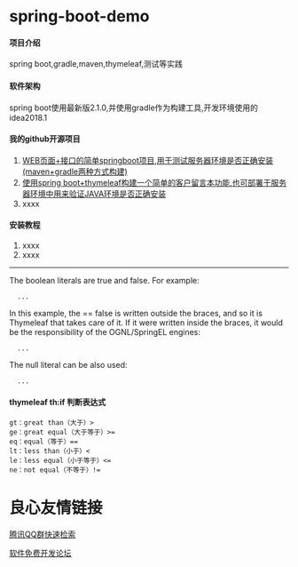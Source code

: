 # spring-boot-demo

#### 项目介绍
spring boot,gradle,maven,thymeleaf,测试等实践

#### 软件架构
spring boot使用最新版2.1.0,并使用gradle作为构建工具,开发环境使用的idea2018.1

#### 我的github开源项目
1. [WEB页面+接口的简单springboot项目,用于测试服务器环境是否正确安装(maven+gradle两种方式构建)](https://github.com/cschenzz/springboot-demo)
2. [使用spring boot+thymeleaf构建一个简单的客户留言本功能,也可部署于服务器环境中用来验证JAVA环境是否正确安装](https://github.com/cschenzz/springboot-web-thymeleaf)
3. xxxx

#### 安装教程

1. xxxx
2. xxxx
--------

The boolean literals are true and false. For example:
```
  ...
```

In this example, the == false is written outside the braces, and so it is Thymeleaf that takes care of it. If it were written inside the braces, it would be the responsibility of the OGNL/SpringEL engines:
```
  ...
```

The null literal can be also used:
```
  ...
```

#### thymeleaf th:if 判断表达式
```
gt：great than（大于）>
ge：great equal（大于等于）>=
eq：equal（等于）==
lt：less than（小于）<
le：less equal（小于等于）<=
ne：not equal（不等于）!=
```

 # 良心友情链接

[腾讯QQ群快速检索](http://u.720life.cn/s/8cf73f7c)

[软件免费开发论坛](http://u.720life.cn/s/bbb01dc0)